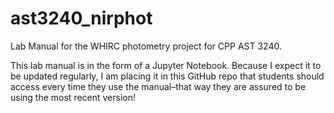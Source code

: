 # ast3240_nirphot
Lab Manual for the WHIRC photometry project for CPP AST 3240.

This lab manual is in the form of a Jupyter Notebook. Because I expect it to be updated regularly, I am placing it in this GitHub repo that students should access every time they use the manual–that way they are assured to be using the most recent version!
